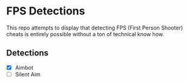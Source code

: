 # FPS Detections
This repo attempts to display that detecting FPS (First Person Shooter) cheats is entirely possible without a ton of technical know how.

## Detections
- [x] Aimbot
- [ ] Silent Aim